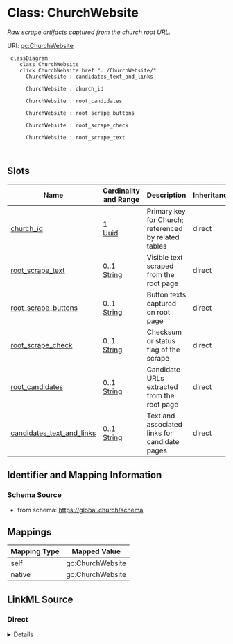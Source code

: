 

# Class: ChurchWebsite 


_Raw scrape artifacts captured from the church root URL._





URI: [gc:ChurchWebsite](https://global.church/schema/ChurchWebsite)





```mermaid
 classDiagram
    class ChurchWebsite
    click ChurchWebsite href "../ChurchWebsite/"
      ChurchWebsite : candidates_text_and_links
        
      ChurchWebsite : church_id
        
      ChurchWebsite : root_candidates
        
      ChurchWebsite : root_scrape_buttons
        
      ChurchWebsite : root_scrape_check
        
      ChurchWebsite : root_scrape_text
        
      
```




<!-- no inheritance hierarchy -->


## Slots

| Name | Cardinality and Range | Description | Inheritance |
| ---  | --- | --- | --- |
| [church_id](church_id.md) | 1 <br/> [Uuid](Uuid.md) | Primary key for Church; referenced by related tables | direct |
| [root_scrape_text](root_scrape_text.md) | 0..1 <br/> [String](String.md) | Visible text scraped from the root page | direct |
| [root_scrape_buttons](root_scrape_buttons.md) | 0..1 <br/> [String](String.md) | Button texts captured on root page | direct |
| [root_scrape_check](root_scrape_check.md) | 0..1 <br/> [String](String.md) | Checksum or status flag of the scrape | direct |
| [root_candidates](root_candidates.md) | 0..1 <br/> [String](String.md) | Candidate URLs extracted from the root page | direct |
| [candidates_text_and_links](candidates_text_and_links.md) | 0..1 <br/> [String](String.md) | Text and associated links for candidate pages | direct |










## Identifier and Mapping Information






### Schema Source


* from schema: https://global.church/schema




## Mappings

| Mapping Type | Mapped Value |
| ---  | ---  |
| self | gc:ChurchWebsite |
| native | gc:ChurchWebsite |






## LinkML Source

<!-- TODO: investigate https://stackoverflow.com/questions/37606292/how-to-create-tabbed-code-blocks-in-mkdocs-or-sphinx -->

### Direct

<details>
```yaml
name: ChurchWebsite
description: Raw scrape artifacts captured from the church root URL.
in_subset:
- internal
from_schema: https://global.church/schema
slots:
- church_id
- root_scrape_text
- root_scrape_buttons
- root_scrape_check
- root_candidates
- candidates_text_and_links

```
</details>

### Induced

<details>
```yaml
name: ChurchWebsite
description: Raw scrape artifacts captured from the church root URL.
in_subset:
- internal
from_schema: https://global.church/schema
attributes:
  church_id:
    name: church_id
    description: Primary key for Church; referenced by related tables. Issued by Global.Church.
    in_subset:
    - church_core
    - public
    from_schema: https://global.church/schema
    rank: 1000
    identifier: true
    alias: church_id
    owner: ChurchWebsite
    domain_of:
    - Church
    - ChurchWebsite
    - EnrichedData
    range: uuid
    required: true
  root_scrape_text:
    name: root_scrape_text
    description: Visible text scraped from the root page.
    in_subset:
    - internal
    from_schema: https://global.church/schema
    rank: 1000
    alias: root_scrape_text
    owner: ChurchWebsite
    domain_of:
    - ChurchWebsite
    range: string
  root_scrape_buttons:
    name: root_scrape_buttons
    description: Button texts captured on root page.
    in_subset:
    - internal
    from_schema: https://global.church/schema
    rank: 1000
    alias: root_scrape_buttons
    owner: ChurchWebsite
    domain_of:
    - ChurchWebsite
    range: string
  root_scrape_check:
    name: root_scrape_check
    description: Checksum or status flag of the scrape.
    in_subset:
    - internal
    from_schema: https://global.church/schema
    rank: 1000
    alias: root_scrape_check
    owner: ChurchWebsite
    domain_of:
    - ChurchWebsite
    range: string
  root_candidates:
    name: root_candidates
    description: Candidate URLs extracted from the root page.
    in_subset:
    - internal
    from_schema: https://global.church/schema
    rank: 1000
    alias: root_candidates
    owner: ChurchWebsite
    domain_of:
    - ChurchWebsite
    range: string
  candidates_text_and_links:
    name: candidates_text_and_links
    description: Text and associated links for candidate pages.
    in_subset:
    - internal
    from_schema: https://global.church/schema
    rank: 1000
    alias: candidates_text_and_links
    owner: ChurchWebsite
    domain_of:
    - ChurchWebsite
    range: string

```
</details>